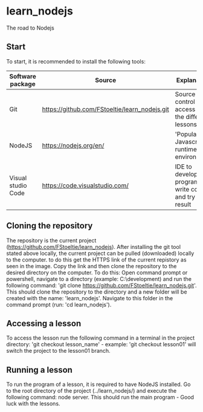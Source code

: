 # learn_nodejs
The road to Nodejs

## Start
To start, it is recommended to install the following tools:

| Software package  | Source | Explanation |
| ------------- | ------------- | ------------- |
| Git  | https://github.com/FStoeltie/learn_nodejs.git  | Source control to access data the different lessons |
| NodeJS  | https://nodejs.org/en/  | 'Popular Javascript runtime environment' |
| Visual studio Code | https://code.visualstudio.com/ |  IDE to develop programs, write code and try the result |

## Cloning the repository
The repository is the current project (https://github.com/FStoeltie/learn_nodejs).
After installing the git tool stated above locally, the current project can be pulled (downloaded) locally to the computer.
to do this get the HTTPS link of the current repistory as seen in the image.
Copy the link and then clone the repository to the desired directory on the computer.
To do this: Open command prompt or powershell, navigate to a directory (example: C:\development) and run the following command: 'git clone https://github.com/FStoeltie/learn_nodejs.git'. This should clone the repository to the directory and a new folder will be created with the name: 'learn_nodejs'.
Navigate to this folder in the command prompt (run: 'cd learn_nodejs').

## Accessing a lesson
To access the lesson run the following command in a terminal in the project directory: 'git checkout lesson_name' - example: 'git checkout lesson01' will switch the project to the lesson01 branch. 

## Running a lesson
To run the program of a lesson, it is required to have NodeJS installed. 
Go to the root directory of the project (../learn_nodejs/) and execute the following command: node server.
This should run the main program - Good luck with the lessons.
